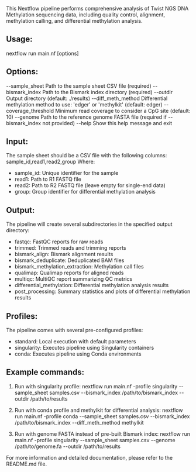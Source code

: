 This Nextflow pipeline performs comprehensive analysis of Twist NGS DNA Methylation sequencing data, including quality control, alignment, methylation calling, and differential methylation analysis.

Usage:
------
nextflow run main.nf [options]

Options:
--------
--sample_sheet         Path to the sample sheet CSV file (required)
--bismark_index        Path to the Bismark index directory (required)
--outdir               Output directory (default: ./results)
--diff_meth_method     Differential methylation method to use: 'edger' or 'methylkit' (default: edger)
--coverage_threshold   Minimum read coverage to consider a CpG site (default: 10)
--genome               Path to the reference genome FASTA file (required if --bismark_index not provided)
--help                 Show this help message and exit

Input:
------
The sample sheet should be a CSV file with the following columns:
sample_id,read1,read2,group
Where:
- sample_id: Unique identifier for the sample
- read1: Path to R1 FASTQ file
- read2: Path to R2 FASTQ file (leave empty for single-end data)
- group: Group identifier for differential methylation analysis

Output:
-------
The pipeline will create several subdirectories in the specified output directory:
- fastqc: FastQC reports for raw reads
- trimmed: Trimmed reads and trimming reports
- bismark_align: Bismark alignment results
- bismark_deduplicate: Deduplicated BAM files
- bismark_methylation_extraction: Methylation call files
- qualimap: Qualimap reports for aligned reads
- multiqc: MultiQC report summarizing QC metrics
- differential_methylation: Differential methylation analysis results
- post_processing: Summary statistics and plots of differential methylation results

Profiles:
---------
The pipeline comes with several pre-configured profiles:
- standard: Local execution with default parameters
- singularity: Executes pipeline using Singularity containers
- conda: Executes pipeline using Conda environments

Example commands:
-----------------
1. Run with singularity profile:
   nextflow run main.nf -profile singularity --sample_sheet samples.csv --bismark_index /path/to/bismark_index --outdir /path/to/results

2. Run with conda profile and methylkit for differential analysis:
   nextflow run main.nf -profile conda --sample_sheet samples.csv --bismark_index /path/to/bismark_index --diff_meth_method methylkit

3. Run with genome FASTA instead of pre-built Bismark index:
   nextflow run main.nf -profile singularity --sample_sheet samples.csv --genome /path/to/genome.fa --outdir /path/to/results

For more information and detailed documentation, please refer to the README.md file.